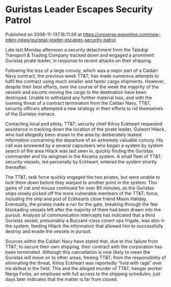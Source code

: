 # Guristas Leader Escapes Security Patrol
Published on 2006-11-13T18:11:26 at https://universe.eveonline.com/new-eden-news/guristas-leader-escapes-security-patrol

Late last Monday afternoon a security detachment from the Taladigi Transport & Trading Company tracked down and engaged a prominent Guristas pirate leader, in response to recent attacks on their shipping. 

Following the loss of a large convoy, which was a major part of a Caldari Navy contract, the previous week TT&T; has made numerous attempts to fulfil the contract using much smaller and faster cargo shipments. However, despite their best efforts, over the course of the week the majority of the vessels and escorts moving the cargo to the destination have been destroyed. Unable to withstand any further material loss, and with the looming threat of a contract termination from the Caldari Navy, TT&T; security officers attempted a new strategy in their efforts to rid themselves of the Guristas menace. 

Contacting local pod pilots, TT&T; security chief Kilroy Eckheart requested assistance in tracking down the location of the pirate leader, Gulwort Hilack, who had allegedly been drawn to the area by deliberately leaked information concerning the departure of an extremely valuable convoy. His call was answered by a several capsuleers who began a system by system search of the area Hilack was last seen in, quickly finding the Guristas commander and his wingman in the Korama system. A small fleet of TT&T; security vessels, led personally by Eckheart, entered the system shortly thereafter. 

The TT&T; task force quickly engaged the two pirates, but were unable to lock them down before they warped to another point in the system. This game of cat and mouse continued for over 90 minutes, as the Guristas ships slowly picked off the more vulnerable members of the TT&T; force, including the ship and pod of Eckhearts close friend Maxin Haliday. Eventually, the pirates made a run for the gate, breaking through the few blockading vessels left after the majority of them had been drawn into the pursuit. Analysis of communication intercepts has indicated that a third Guristas vessel, presumably a Buzzard-class covert ops frigate, was also in the system, feeding Hilack the information that allowed him to successfully destroy and evade the vessels in pursuit. 

Sources within the Caldari Navy have stated that, due to this failure from TT&T; to secure their own shipping, their contract with the corporation has been terminated. Although this cancellation is now likely to mean the Guristas will move on to other areas, freeing TT&T; from the responsibility of eliminating the threat, Kilroy Eckheart was reportedly “livid with rage” over his defeat in the field. This and the alleged murder of TT&T; hangar worker Narga Forbs, an employee with full access to the shipping schedules, just days later indicates that the matter is far from closed.
